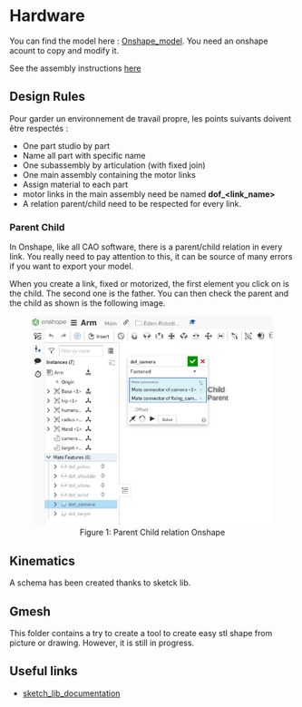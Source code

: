 # Hardware

You can find the model here : [Onshape_model]([aa](https://cad.onshape.com/documents/8404446994fd5ae1242a5d56/w/0f8ef10f6026ba3e07bbdb54/e/7486e3cb0086b1a441d11061?renderMode=0&uiState=634821da4cf1a846282decef)). You need an onshape acount to copy and modify it.

See the assembly instructions [here](./Assembly_Instructions.pdf)

## Design Rules

Pour garder un environnement de travail propre, les points suivants doivent être respectés :

- One part studio by part
- Name all part with specific name
- One subassembly by articulation (with fixed join)
- One main assembly containing the motor links
- Assign material to each part
- motor links in the main assembly need be named **dof_<link_name>**
- A relation parent/child need to be respected for every link.

### Parent Child

In Onshape, like all CAO software, there is a parent/child relation in every link. You really need to pay attention to this, it can be source of many errors if you want to export your model.

When you create a link, fixed or motorized, the first element you click on is the child. The second one is the father. You can then check the parent and the child as shown is the following image.

<center>
<figure>
    <img src="images/Parent_Child.png" alt=""width="500px">
    <figcaption>Figure 1: Parent Child relation Onshape</figcaption>
</figure>
</center>

## Kinematics

 A schema has been created thanks to sketck lib.
 
## Gmesh

This folder contains a try to create a tool to create easy stl shape from picture or drawing. However, it is still in progress.

## Useful links

- [sketch_lib_documentation](http://alexdu.github.io/sketch-lib/)

